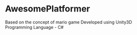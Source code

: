 # AwesomePlatformer
Based on the concept of mario game
Developed using Unity3D
Programming Language - C#
